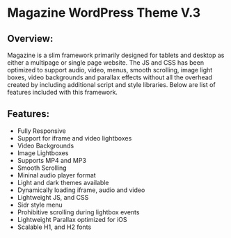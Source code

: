 # Magazine WordPress Theme V.3
## Overview:
Magazine is a slim framework primarily designed for tablets and desktop as either a multipage or single page website. The JS and CSS has been optimized to support audio, video, menus, smooth scrolling, image light boxes, video backgrounds and parallax effects without all the overhead created by including additional script and style libraries. Below are list of features included with this framework.

## Features:
* Fully Responsive
* Support for iframe and video lightboxes
* Video Backgrounds
* Image Lightboxes
* Supports MP4 and MP3
* Smooth Scrolling
* Mininal audio player format
* Light and dark themes available
* Dynamically loading iframe, audio and video 
* Lightweight JS, and CSS
* Sidr style menu
* Prohibitive scrolling during lightbox events
* Lightweight Parallax optimized for iOS
* Scalable H1, and H2 fonts